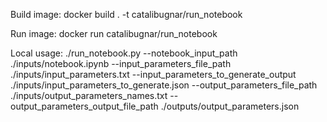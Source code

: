 Build image:
docker build . -t catalibugnar/run_notebook

Run image:
docker run catalibugnar/run_notebook

Local usage:
./run_notebook.py --notebook_input_path ./inputs/notebook.ipynb --input_parameters_file_path ./inputs/input_parameters.txt --input_parameters_to_generate_output ./inputs/input_parameters_to_generate.json --output_parameters_file_path ./inputs/output_parameters_names.txt --output_parameters_output_file_path ./outputs/output_parameters.json
